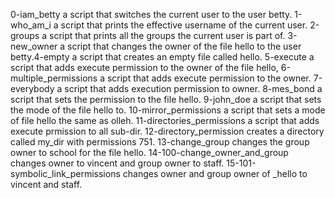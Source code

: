 0-iam_betty a script that switches the current user to the user betty.
1-who_am_i a script that prints the effective username of the current user.
2-groups a script that prints all the groups the current user is part of.
3-new_owner a script that changes the owner of the file hello to the user betty.4-empty  a script that creates an empty file called hello.
5-execute a script that adds execute permission to the owner of the file hello,
6-multiple_permissions a script that adds execute permission to the owner.
7-everybody a script that adds execution permission to owner.
8-mes_bond a script that sets the permission to the file hello.
9-john_doe a script that sets the mode of the file hello to.
10-mirror_permissions a script that sets a mode of file hello the same as olleh.
11-directories_permissions a script that adds execute prmission to all sub-dir.
12-directory_permission creates a directory called my_dir with permissions 751.
13-change_group changes the group owner to school for the file hello.
14-100-change_owner_and_group changes owner to vincent and group owner to staff.
15-101-symbolic_link_permissions changes owner and group owner of _hello to vincent and staff.
